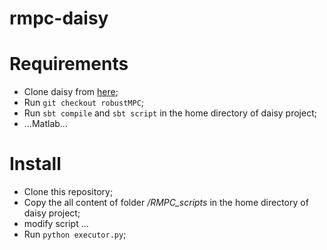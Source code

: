 # rmpc-daisy

# Requirements
*  Clone daisy from [here](https://gitlab.mpi-sws.org/AVA/daisy);
*  Run `git checkout robustMPC`;
*  Run `sbt compile` and `sbt script` in the home directory of daisy project;
*  ...Matlab...

# Install
*  Clone this repository;
*  Copy the all content of folder */RMPC_scripts* in the home directory of daisy project;
*  modify script ...
*  Run `python executor.py`;
